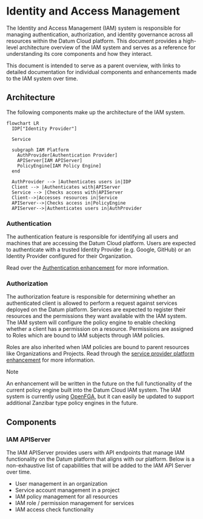 # Identity and Access Management

The Identity and Access Management (IAM) system is responsible for managing
authentication, authorization, and identity governance across all resources
within the Datum Cloud platform. This document provides a high-level
architecture overview of the IAM system and serves as a reference for
understanding its core components and how they interact.

This document is intended to serve as a parent overview, with links to detailed
documentation for individual components and enhancements made to the IAM system
over time.

## Architecture

The following components make up the architecture of the IAM system.

```mermaid
flowchart LR
  IDP["Identity Provider"]

  Service

  subgraph IAM Platform
    AuthProvider[Authentication Provider]
    APIServer[IAM APIServer]
    PolicyEngine[IAM Policy Engine]
  end

  AuthProvider --> |Authenticates users in|IDP
  Client --> |Authenticates with|APIServer
  Service --> |Checks access with|APIServer
  Client-->|Accesses resources in|Service
  APIServer-->|Checks access in|PolicyEngine
  APIServer-->|Authenticates users in|AuthProvider
```

### Authentication

The authentication feature is responsible for identifying all users and machines
that are accessing the Datum Cloud platform. Users are expected to authenticate
with a trusted Identity Provider (e.g. Google, GitHub) or an Identity Provider
configured for their Organization.

Read over the [Authentication enhancement](./authentication/) for more
information.

### Authorization

The authorization feature is responsible for determining whether an
authenticated client is allowed to perform a request against services deployed
on the Datum platform. Services are expected to register their resources and the
permissions they want available with the IAM system. The IAM system will
configure the policy engine to enable checking whether a client has a permission
on a resource. Permissions are assigned to Roles which are bound to IAM subjects
through IAM policies.

Roles are also inherited when IAM policies are bound to parent resources like
Organizations and Projects. Read through the [service provider platform
enhancement](../service-provider-platform/) for more information.

> [!NOTE]
>
> An enhancement will be written in the future on the full functionality of the
> current policy engine built into the Datum Cloud IAM system. The IAM system is
> currently using [OpenFGA], but it can easily be updated to support additional
> Zanzibar type policy engines in the future.

[OpenFGA]: https://openfga.dev

## Components

### IAM APIServer

The IAM APIServer provides users with API endpoints that manage IAM
functionality on the Datum platform that aligns with our platform. Below is a
non-exhaustive list of capabilities that will be added to the IAM API Server
over time.

- User management in an organization
- Service account management in a project
- IAM policy management for all resources
- IAM role / permission management for services
- IAM access check functionality
